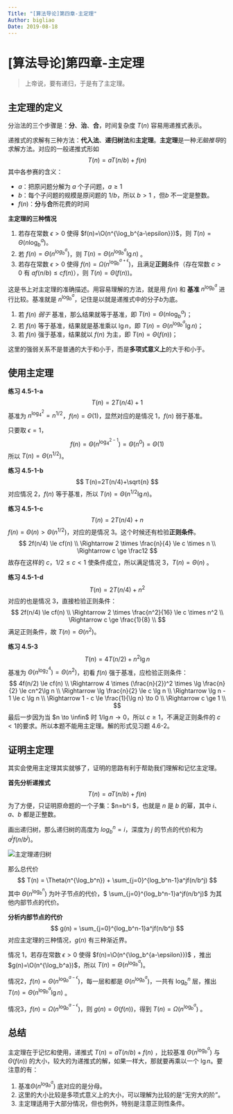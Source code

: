 ```yaml
---
Title: "[算法导论]第四章-主定理"
Author: bigliao
Date: 2019-08-18
---
```


# [算法导论]第四章-主定理

> 上帝说，要有递归，于是有了主定理。

## 主定理的定义

分治法的三个步骤是：**分**、**治**、**合**，时间复杂度 $T(n)$ 容易用递推式表示。

递推式的求解有三种方法：**代入法**、**递归树法**和**主定理**。**主定理**是一种*无脑推导*的求解方法。对应的一般递推式形如
$$
T(n) = aT(n/b) + f(n)
$$
其中各参赛的含义：

- $a$：把原问题分解为 $a$ 个子问题，$a \ge 1$
- $b$：每个子问题的规模是原问题的 $1/b$，所以 $b \gt 1$ ，但$b$ 不一定是整数。
- $f(n)$：**分**与**合**所花费的时间

**主定理的三种情况**

1. 若存在常数 $\epsilon \gt 0$ 使得 $f(n)=\O(n^{\log_b^{a-\epsilon}})$，则 $T(n)=\Theta(n\log_b^a)$。
2. 若 $f(n)=\Theta(n^{log_b^a})$，则 $T(n)=\Theta(n^{\log_b^a}\lg n)$ 。
3. 若存在常数 $\epsilon \gt 0$ 使得 $f(n) = \Omega(n^{\log_b^{a+\epsilon}})$，且满足**正则**条件（存在常数 $c\gt0$ 有 $af(n/b)\le cf(n)$），则 $T(n)=\Theta(f(n))$。

这是书上对主定理的准确描述。用容易理解的方法，就是用 $f(n)$ 和 **基准** $n^{\log_b^a}$ 进行比较。基准就是 $n^{\log_b^a}$，记住是以就是递推式中的分子$b$为底。

1. 若 $f(n)$ *弱于* 基准，那么结果就等于基准，即 $T(n)=\Theta(n\log_b^a)$；
2. 若 $f(n)$ 等于基准，结果就是基准乘以 $\lg n$，即 $T(n)=\Theta(n^{\log_b^a}\lg n)$；
3. 若 $f(n)$ 强于基准，结果就以 $f(n)$ 为主，即 $T(n)=\Theta(f(n))$；

这里的强弱关系不是普通的大于和小于，而是**多项式意义上**的大于和小于。

## 使用主定理

**练习 4.5-1-a**
$$
T(n) = 2T(n/4) + 1
$$
基准为 $n^{\log_4^2} = n^{1/2}$，$f(n)=\Theta(1)$，显然对应的是情况 1，$f(n)$ 弱于基准。

只要取 $\epsilon=1$，
$$
f(n)=\Theta(n^{\log_4^{2-1}})=\Theta(n^0) = \Theta(1)
$$
所以 $T(n)=\Theta(n^{1/2})$。

**练习 4.5-1-b**
$$
T(n)=2T(n/4)+\sqrt{n}
$$
对应情况 2，$f(n)$ 等于基准，所以 $T(n)=\Theta(n^{1/2}\lg n)$。

**练习 4.5-1-c**
$$
T(n)=2T(n/4)+n
$$
 $f(n)=\Theta(n) > \Theta(n^{1/2})$，对应的是情况 3。这个时候还有检验**正则条件**。
$$
2f(n/4) \le cf(n) \\
\Rightarrow 2 \times \frac{n}{4} \le c \times n \\
\Rightarrow c \ge \frac12
$$
故存在这样的 $c$，$1/2 \le c \lt 1$ 使条件成立，所以满足情况 3，$T(n)=\Theta(n)$ 。

**练习 4.5-1-d**
$$
T(n) = 2T(n/4) + n^2
$$
对应的也是情况 3，直接检验正则条件：
$$
2f(n/4) \le cf(n) \\
\Rightarrow 2 \times \frac{n^2}{16} \le c \times n^2 \\
\Rightarrow c \ge \frac{1}{8} \\
$$
满足正则条件，故 $T(n)=\Theta(n^2)$。

**练习 4.5-3**
$$
T(n) = 4T(n/2) + n^2 \lg n
$$
基准为 $\Theta(n^{\log_2^4}) = \Theta(n^2)$，初看 $f(n)$ 强于基准，应检验正则条件：
$$
4f(n/2) \le cf(n) \\
\Rightarrow 4 \times (\frac{n}{2})^2 \times \lg \frac{n}{2} \le cn^2\lg n \\
\Rightarrow \lg \frac{n}{2} \le c \lg n \\
\Rightarrow \lg n - 1 \le c \lg n \\
\Rightarrow 1 - c \le \frac{1}{\lg n} \to 0 \\
\Rightarrow c \ge 1 \\
$$
最后一步因为当 $n \to \infin$ 时 $1/\lg n \to 0$，所以 $c \ge 1$，不满足正则条件的 $c\lt 1$的要求。所以本题不能用主定理。解的形式见习题 4.6-2。

## 证明主定理

其实会使用主定理其实就够了，证明的思路有利于帮助我们理解和记忆主定理。

**首先分析递推式**
$$
T(n) = aT(n/b)+f(n)
$$
为了方便，只证明原命题的一个子集：$n=b^i $，也就是 $n$ 是 $b$ 的幂，其中 $i$、$a$、$b$ 都是正整数。

画出递归树，那么递归树的高度为 $log_b^n=i$，深度为 $j$ 的节点的代价和为 $a^jf(n/b^j)$。

![主定理递归树](https://cdn.bigliao.com/b60ddb74047cd9644c6d57bd8561374b.jpeg)

那么总代价
$$
T(n) = \Theta(n^{\log_b^n}) + \sum_{j=0}^{log_b^n-1}a^jf(n/b^j)
$$
其中 $\Theta(n^{\log_b^n})$ 为叶子节点的代价，$ \sum_{j=0}^{log_b^n-1}a^jf(n/b^j)$ 为其他内部节点的代价。

**分析内部节点的代价**
$$
g(n) = \sum_{j=0}^{log_b^n-1}a^jf(n/b^j)
$$
对应主定理的三种情况，$g(n)$ 有三种渐近界。

情况 1，若存在常数 $\epsilon \gt 0$ 使得 $f(n)=\O(n^{\log_b^{a-\epsilon}})$ ，推出 $g(n)=\O(n^{\log_b^a})$，所以 $T(n)=\Theta(n^{\log_b^a})$。

情况2，$f(n)=\Theta(n^{\log_b^{a-\epsilon}})$，每一层和都是 $\Theta(n^{\log_b^a})$，一共有 $\log_b^n$ 层，推出 $T(n)=\Theta(n^{\log_b^a}\lg n)$ 。

情况3，$f(n)=\Omega(n^{\log_b^{a-\epsilon}})$，则 $g(n)=\Theta(f(n))$，得到 $T(n) = \Omega (n^{\log_b^a})$ 。

## 总结

主定理在于记忆和使用，递推式 $T(n) = aT(n/b) + f(n)$ ，比较基准 $\Theta(n^{\log_b^a})$ 与 $\Theta(f(n))$ 的大小，较大的为递推式的解，如果一样大，那就要再乘以一个 $\lg n$。要注意的有：

1. 基准$\Theta(n^{\log_b^a})$ 底对应的是分母。
2. 这里的大小比较是多项式意义上的大小，可以理解为比较的是“无穷大的阶”。
3. 主定理适用于大部分情况，但也例外，特别是注意正则性条件。